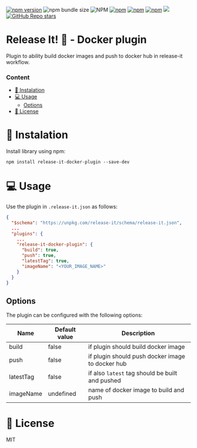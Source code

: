 [![npm version](https://badge.fury.io/js/release-it-docker-plugin.svg)](https://badge.fury.io/js/release-it-docker-plugin)
![npm bundle size](https://img.shields.io/bundlephobia/min/release-it-docker-plugin)
![NPM](https://img.shields.io/npm/l/release-it-docker-plugin)
[![npm](https://img.shields.io/npm/dt/release-it-docker-plugin)](https://badge.fury.io/js/release-it-docker-plugin)
[![npm](https://img.shields.io/npm/dm/release-it-docker-plugin)](https://badge.fury.io/js/release-it-docker-plugin)
[![npm](https://img.shields.io/npm/dw/release-it-docker-plugin)](https://badge.fury.io/js/release-it-docker-plugin)
[![](https://data.jsdelivr.com/v1/package/npm/release-it-docker-plugin/badge?style=rounded)](https://www.jsdelivr.com/package/npm/release-it-docker-plugin)
[![GitHub Repo stars](https://img.shields.io/github/stars/raiper34/release-it-docker-plugin)](https://github.com/Raiper34/release-it-docker-plugin)

# Release It! 🚀 - Docker plugin

Plugin to ability build docker images and push to docker hub in release-it workflow.

### Content
- [🚀 Instalation](#-instalation)
- [💻 Usage](#-usage)
  - [Options](#options)
- [📖 License](#-license)

# 🚀 Instalation

Install library using npm:
```shell
npm install release-it-docker-plugin --save-dev
```

# 💻 Usage
Use the plugin in `.release-it.json` as follows: 
```json
{
  "$schema": "https://unpkg.com/release-it/schema/release-it.json",
  ...
  "plugins": {
    ...
    "release-it-docker-plugin": {
      "build": true,
      "push": true,
      "latestTag": true,
      "imageName": "<YOUR_IMAGE_NAME>"
    }
  }
}
```

## Options
The plugin can be configured with the following options:

| Name      | Default value | Description                                      |
|-----------|---------------|--------------------------------------------------|
| build     | false         | if plugin should build docker image              |
| push      | false         | if plugin should push docker image to docker hub |
| latestTag | false         | if also `latest` tag should be built and pushed  |
| imageName | undefined     | name of docker image to build and push           |

# 📖 License
MIT